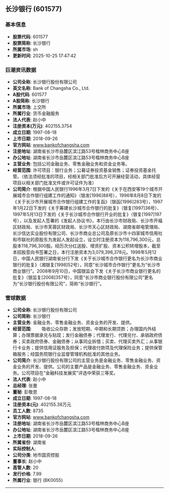 ## 长沙银行 (601577)

### 基本信息

- **股票代码**: 601577
- **股票简称**: 长沙银行
- **所属市场**: sh
- **更新时间**: 2025-10-25 17:47:42

### 巨潮资讯数据

- **公司全称**: 长沙银行股份有限公司
- **英文名称**: Bank of Changsha Co., Ltd.
- **A股代码**: 601577
- **A股简称**: 长沙银行
- **所属市场**: 上交所
- **所属行业**: 货币金融服务
- **法人代表**: 赵小中
- **注册资本(万元)**: 402155.3754
- **成立日期**: 1997-08-18
- **上市日期**: 2018-09-26
- **官方网站**: www.bankofchangsha.com
- **注册地址**: 湖南省长沙市岳麓区滨江路53号楷林商务中心B座
- **办公地址**: 湖南省长沙市岳麓区滨江路53号楷林商务中心B座
- **主营业务**: 包括公司金融业务、零售金融业务和资金业务等。
- **经营范围**: 许可项目：银行业务；公募证券投资基金销售；证券投资基金托管。（依法须经批准的项目，经相关部门批准后方可开展经营活动，具体经营项目以相关部门批准文件或许可证件为准）
- **公司简介**: 根据中国人民银行1996年3月7日下发的《关于在西安等19个城市开展城市合作银行组建工作的通知》（银发[1996]88号），1996年8月8日下发的《关于长沙市开展城市合作银行组建工作的复函》（银函[1996]283号），1997年1月22日下发的《关于筹建长沙城市合作银行的批复》（银复[1997]36号）、1997年5月13日下发的《关于长沙城市合作银行开业的批复》（银复[1997]197号），以及发起人签署的《发起人协议书》，本行由长沙市财政局、长沙市开福区财政局、长沙市芙蓉区财政局、长沙市天心区财政局、湖南省邮电管理局、长沙信达实业股份有限公司、长沙市商业总公司及原长沙市十四家城市信用社和市联社的原股东为发起人发起设立，设立时注册资本为118,796,300元，总股本118,796,300股。经历次分红送股、增资扩股、资本公积转增股本，截至本招股意向书签署之日，本行注册资本为3,079,398,378元。1998年5月12日，中国人民银行湖南省分行下发《关于长沙城市合作银行更名为长沙市商业银行的批复》（湘银复[1998]52号），同意“长沙城市合作银行”更名为“长沙市商业银行”。2008年9月10日，中国银监会下发《关于长沙市商业银行更名的批复》（银监复[2008]357号），同意“长沙市商业银行股份有限公司”更名为“长沙银行股份有限公司”，简称“长沙银行”。

### 雪球数据

- **公司全称**: 长沙银行股份有限公司
- **公司简称**: 长沙银行
- **主营业务**: 金融业务、零售金融业务、资金业务的开发、提供。
- **经营范围**: 　　吸收公众存款；发放短期、中期和长期贷款；办理国内外结算；办理票据承兑与贴现；发行金融债券；代理发行、代理兑付、承销政府债券；买卖政府债券、金融债券；从事同业拆借；买卖、代理买卖外汇；从事银行卡业务；提供信用证服务及担保；代理收付款项及代理保险业务；提供保管箱服务；经国务院银行业监督管理机构批准的其他业务。
- **公司简介**: 长沙银行股份有限公司的主营业务是金融业务、零售金融业务、资金业务的开发、提供。公司的主要产品是金融业务、零售金融业务、资金业务。公司项目在“金融科技发展奖”评选中荣获三等奖。
- **法人代表**: 赵小中
- **总经理**: 张曼
- **董秘**: 彭敬恩
- **成立日期**: 1997-08-18
- **注册资本(元)**: 402155.38万元
- **员工人数**: 8735
- **官方网站**: www.bankofchangsha.com
- **注册地址**: 湖南省长沙市岳麓区滨江路53号楷林商务中心B座
- **办公地址**: 湖南省长沙市岳麓区滨江路53号楷林商务中心B座
- **上市日期**: 2018-09-26
- **所属省份**: 湖南省
- **实际控制人**: 
- **公司分类**: 地市国资控股
- **董事长**: 赵小中
- **高管人数**: 20
- **发行价格**: 7.99
- **所属行业**: 银行 (BK0055)

---